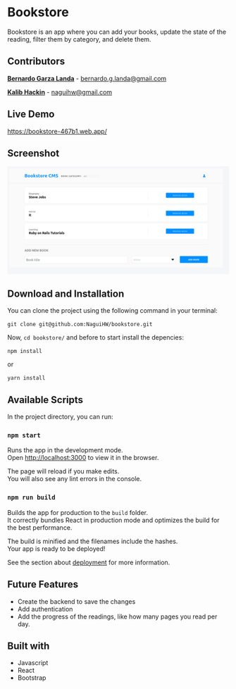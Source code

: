 # Bookstore

Bookstore is an app where you can add your books, update the state of the reading, filter them by category, and delete them.

## Contributors

**[Bernardo Garza Landa](https://github.com/bernardogarza)** - bernardo.g.landa@gmail.com

**[Kalib Hackin](https://github.com/NaguiHW)** - naguihw@gmail.com

## Live Demo

https://bookstore-467b1.web.app/

## Screenshot
![BookStore](screenshot/image.png?raw=true "BookStore")

## Download and Installation

You can clone the project using the following command in your terminal:
```
git clone git@github.com:NaguiHW/bookstore.git
```
Now, `cd bookstore/` and before to start install the depencies:
```
npm install
```
or
```
yarn install
```

## Available Scripts

In the project directory, you can run:

### `npm start`

Runs the app in the development mode.<br />
Open [http://localhost:3000](http://localhost:3000) to view it in the browser.

The page will reload if you make edits.<br />
You will also see any lint errors in the console.

### `npm run build`

Builds the app for production to the `build` folder.<br />
It correctly bundles React in production mode and optimizes the build for the best performance.

The build is minified and the filenames include the hashes.<br />
Your app is ready to be deployed!

See the section about [deployment](https://facebook.github.io/create-react-app/docs/deployment) for more information.

## Future Features
- Create the backend to save the changes
- Add authentication
- Add the progress of the readings, like how many pages you read per day.

## Built with
- Javascript
- React
- Bootstrap
